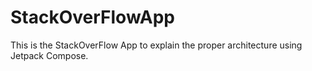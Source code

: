 # StackOverFlowApp
This is the StackOverFlow App to explain the proper architecture using Jetpack Compose.
